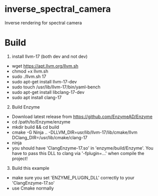 # inverse_spectral_camera
Inverse rendering for spectral camera 

# Build

1. install llvm-17 (both dev and not dev)
 * wget https://apt.llvm.org/llvm.sh
 * chmod +x llvm.sh
 * sudo ./llvm.sh 17
 * sudo apt-get install llvm-17-dev
 * sudo touch /usr/lib/llvm-17/bin/yaml-bench 
 * sudo apt-get install libclang-17-dev 
 * sudo apt install clang-17

2. Build Enzyme 
 * Download latest release from https://github.com/EnzymeAD/Enzyme
 * cd /path/to/Enzyme/enzyme
 * mkdir build && cd build
 * cmake -G Ninja .. -DLLVM_DIR=usr/lib/llvm-17/lib/cmake/llvm DClang_DIR=/usr/lib/cmake/clang-17
 * ninja
 * you should have 'ClangEnzyme-17.so' in 'enzyme/build/Enzyme'. You have to pass this DLL to clang via '-fplugin=...' when compile the project!

3. Build this example
 * make sure you set 'ENZYME_PLUGIN_DLL' correctly to your 'ClangEnzyme-17.so'
 * use Cmake normally 
